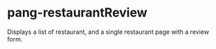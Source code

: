 # pang-restaurantReview
Displays a list of restaurant, and a single restaurant page with a review form.
